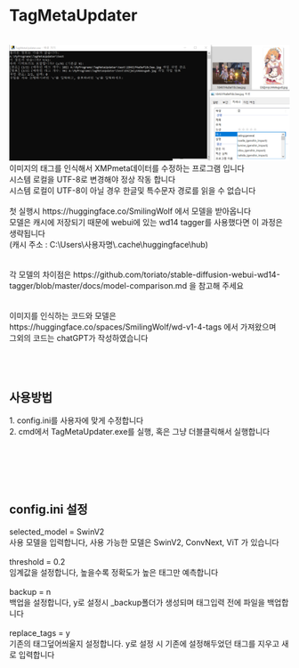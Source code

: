 TagMetaUpdater
=
<br>
<img src="img\example.PNG"><br>
이미지의 태그를 인식해서 XMPmeta데이터를 수정하는 프로그램 입니다<br>
시스템 로컬을 UTF-8로 변경해야 정상 작동 합니다<br>
시스템 로컬이 UTF-8이 아닐 경우 한글및 특수문자 경로를 읽을 수 없습니다<br>
<br>
첫 실행시 https://huggingface.co/SmilingWolf 에서 모델을 받아옵니다<br>
모델은 캐시에 저장되기 때문에 webui에 있는 wd14 tagger를 사용했다면 이 과정은 생략됩니다<br>
(캐시 주소 : C:\Users\사용자명\.cache\huggingface\hub)<br>
<br>
<br>
각 모델의 차이점은 https://github.com/toriato/stable-diffusion-webui-wd14-tagger/blob/master/docs/model-comparison.md 을 참고해 주세요<br>
<br>
<br>
이미지를 인식하는 코드와 모델은 https://huggingface.co/spaces/SmilingWolf/wd-v1-4-tags 에서 가져왔으며<br>
그외의 코드는 chatGPT가 작성하였습니다<br>
<br>
<br>
<br>
<h2>사용방법</h2>
1. config.ini를 사용자에 맞게 수정합니다<br>
2. cmd에서 TagMetaUpdater.exe를 실행, 혹은 그냥 더블클릭해서 실행합니다<br>
<br>
<br>
<br>
<br>
<br>
<h2>config.ini 설정</h2>
selected_model = SwinV2<br>
사용 모델을 입력합니다, 사용 가능한 모델은 SwinV2, ConvNext, ViT 가 있습니다<br>
<br>
threshold = 0.2<br>
임계값을 설정합니다, 높을수록 정확도가 높은 태그만 예측합니다<br>
<br>
backup = n<br>
백업을 설정합니다, y로 설정시 _backup폴더가 생성되며 태그입력 전에 파일을 백업합니다<br>
<br>
replace_tags = y<br>
기존의 태그덮어씌울지 설정합니다. y로 설정 시 기존에 설정해두었던 태그를 지우고 새로 입력합니다<br>